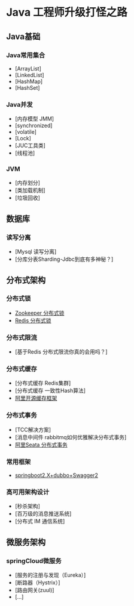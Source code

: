 # Java 工程师升级打怪之路

## Java基础

### Java常用集合
- [ArrayList]
- [LinkedList]
- [HashMap]
- [HashSet]

### Java并发
- [内存模型 JMM]
- [synchronized]
- [volatile]
- [Lock]
- [JUC工具类]
- [线程池]

### JVM
- [内存划分]
- [类加载机制]
- [垃圾回收]

## 数据库

### 读写分离
- [Mysql 读写分离]
- [分库分表Sharding-Jdbc到底有多神秘？]

## 分布式架构

### 分布式锁
- [Zookeeper 分布式锁](https://github.com/ThreadSamsong/springBoot-distributedLock/blob/master/README.md)
- [Redis 分布式锁](https://github.com/ThreadSamsong/springBoot-distributedLock/blob/master/README.md)

### 分布式限流
- [基于Redis 分布式限流你真的会用吗？]

### 分布式缓存
- [分布式缓存 Redis集群]
- [分布式缓存 一致性Hash算法]
- [阿里开源缓存框架](https://github.com/alibaba/jetcache)

### 分布式事务
- [TCC解决方案]
- [消息中间件 rabbitmq如何优雅解决分布式事务]
- [阿里Seata 分布式事务](https://github.com/seata/seata)

### 常用框架
- [springboot2.X+dubbo+Swagger2](https://github.com/ThreadSamsong/springBoot-dubbo/blob/master/README.md)

### 高可用架构设计
- [秒杀架构]
- [百万级的消息推送系统]
- [分布式 IM 通信系统]

## 微服务架构

### springCloud微服务
- [服务的注册与发现（Eureka）]
- [断路器（Hystrix）]
- [路由网关(zuul)]
- [...]

